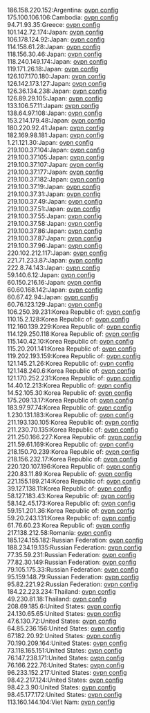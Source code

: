 186.158.220.152:Argentina: [ovpn config](vpn/186_158_220_152.ovpn)  
175.100.106.106:Cambodia: [ovpn config](vpn/175_100_106_106.ovpn)  
94.71.93.35:Greece: [ovpn config](vpn/94_71_93_35.ovpn)  
101.142.72.174:Japan: [ovpn config](vpn/101_142_72_174.ovpn)  
106.178.124.92:Japan: [ovpn config](vpn/106_178_124_92.ovpn)  
114.158.61.28:Japan: [ovpn config](vpn/114_158_61_28.ovpn)  
118.156.30.46:Japan: [ovpn config](vpn/118_156_30_46.ovpn)  
118.240.149.174:Japan: [ovpn config](vpn/118_240_149_174.ovpn)  
119.171.26.18:Japan: [ovpn config](vpn/119_171_26_18.ovpn)  
126.107.170.180:Japan: [ovpn config](vpn/126_107_170_180.ovpn)  
126.142.173.127:Japan: [ovpn config](vpn/126_142_173_127.ovpn)  
126.36.134.238:Japan: [ovpn config](vpn/126_36_134_238.ovpn)  
126.89.29.105:Japan: [ovpn config](vpn/126_89_29_105.ovpn)  
133.106.57.11:Japan: [ovpn config](vpn/133_106_57_11.ovpn)  
138.64.97.108:Japan: [ovpn config](vpn/138_64_97_108.ovpn)  
153.214.179.48:Japan: [ovpn config](vpn/153_214_179_48.ovpn)  
180.220.92.41:Japan: [ovpn config](vpn/180_220_92_41.ovpn)  
182.169.98.181:Japan: [ovpn config](vpn/182_169_98_181.ovpn)  
1.21.121.30:Japan: [ovpn config](vpn/1_21_121_30.ovpn)  
219.100.37.104:Japan: [ovpn config](vpn/219_100_37_104.ovpn)  
219.100.37.105:Japan: [ovpn config](vpn/219_100_37_105.ovpn)  
219.100.37.107:Japan: [ovpn config](vpn/219_100_37_107.ovpn)  
219.100.37.177:Japan: [ovpn config](vpn/219_100_37_177.ovpn)  
219.100.37.182:Japan: [ovpn config](vpn/219_100_37_182.ovpn)  
219.100.37.19:Japan: [ovpn config](vpn/219_100_37_19.ovpn)  
219.100.37.31:Japan: [ovpn config](vpn/219_100_37_31.ovpn)  
219.100.37.49:Japan: [ovpn config](vpn/219_100_37_49.ovpn)  
219.100.37.51:Japan: [ovpn config](vpn/219_100_37_51.ovpn)  
219.100.37.55:Japan: [ovpn config](vpn/219_100_37_55.ovpn)  
219.100.37.58:Japan: [ovpn config](vpn/219_100_37_58.ovpn)  
219.100.37.86:Japan: [ovpn config](vpn/219_100_37_86.ovpn)  
219.100.37.87:Japan: [ovpn config](vpn/219_100_37_87.ovpn)  
219.100.37.96:Japan: [ovpn config](vpn/219_100_37_96.ovpn)  
220.102.212.117:Japan: [ovpn config](vpn/220_102_212_117.ovpn)  
221.71.233.87:Japan: [ovpn config](vpn/221_71_233_87.ovpn)  
222.8.74.143:Japan: [ovpn config](vpn/222_8_74_143.ovpn)  
59.140.6.12:Japan: [ovpn config](vpn/59_140_6_12.ovpn)  
60.150.216.16:Japan: [ovpn config](vpn/60_150_216_16.ovpn)  
60.60.168.142:Japan: [ovpn config](vpn/60_60_168_142.ovpn)  
60.67.42.94:Japan: [ovpn config](vpn/60_67_42_94.ovpn)  
60.76.123.129:Japan: [ovpn config](vpn/60_76_123_129.ovpn)  
106.250.39.231:Korea Republic of: [ovpn config](vpn/106_250_39_231.ovpn)  
110.15.2.128:Korea Republic of: [ovpn config](vpn/110_15_2_128.ovpn)  
112.160.139.229:Korea Republic of: [ovpn config](vpn/112_160_139_229.ovpn)  
114.129.250.118:Korea Republic of: [ovpn config](vpn/114_129_250_118.ovpn)  
115.140.42.10:Korea Republic of: [ovpn config](vpn/115_140_42_10.ovpn)  
115.20.201.141:Korea Republic of: [ovpn config](vpn/115_20_201_141.ovpn)  
119.202.193.159:Korea Republic of: [ovpn config](vpn/119_202_193_159.ovpn)  
121.145.21.26:Korea Republic of: [ovpn config](vpn/121_145_21_26.ovpn)  
121.148.240.6:Korea Republic of: [ovpn config](vpn/121_148_240_6.ovpn)  
121.170.252.231:Korea Republic of: [ovpn config](vpn/121_170_252_231.ovpn)  
14.40.12.213:Korea Republic of: [ovpn config](vpn/14_40_12_213.ovpn)  
14.52.105.30:Korea Republic of: [ovpn config](vpn/14_52_105_30.ovpn)  
175.209.13.17:Korea Republic of: [ovpn config](vpn/175_209_13_17.ovpn)  
183.97.97.74:Korea Republic of: [ovpn config](vpn/183_97_97_74.ovpn)  
1.230.131.183:Korea Republic of: [ovpn config](vpn/1_230_131_183.ovpn)  
211.193.130.105:Korea Republic of: [ovpn config](vpn/211_193_130_105.ovpn)  
211.230.70.135:Korea Republic of: [ovpn config](vpn/211_230_70_135.ovpn)  
211.250.166.227:Korea Republic of: [ovpn config](vpn/211_250_166_227.ovpn)  
211.59.61.169:Korea Republic of: [ovpn config](vpn/211_59_61_169.ovpn)  
218.150.70.239:Korea Republic of: [ovpn config](vpn/218_150_70_239.ovpn)  
218.156.232.17:Korea Republic of: [ovpn config](vpn/218_156_232_17.ovpn)  
220.120.107.196:Korea Republic of: [ovpn config](vpn/220_120_107_196.ovpn)  
220.83.11.89:Korea Republic of: [ovpn config](vpn/220_83_11_89.ovpn)  
221.155.189.214:Korea Republic of: [ovpn config](vpn/221_155_189_214.ovpn)  
39.127.138.11:Korea Republic of: [ovpn config](vpn/39_127_138_11.ovpn)  
58.127.183.43:Korea Republic of: [ovpn config](vpn/58_127_183_43.ovpn)  
58.142.45.173:Korea Republic of: [ovpn config](vpn/58_142_45_173.ovpn)  
59.151.201.36:Korea Republic of: [ovpn config](vpn/59_151_201_36.ovpn)  
59.20.243.131:Korea Republic of: [ovpn config](vpn/59_20_243_131.ovpn)  
61.76.60.23:Korea Republic of: [ovpn config](vpn/61_76_60_23.ovpn)  
217.138.212.58:Romania: [ovpn config](vpn/217_138_212_58.ovpn)  
185.124.155.182:Russian Federation: [ovpn config](vpn/185_124_155_182.ovpn)  
188.234.19.135:Russian Federation: [ovpn config](vpn/188_234_19_135.ovpn)  
77.35.59.231:Russian Federation: [ovpn config](vpn/77_35_59_231.ovpn)  
77.82.30.149:Russian Federation: [ovpn config](vpn/77_82_30_149.ovpn)  
79.105.175.33:Russian Federation: [ovpn config](vpn/79_105_175_33.ovpn)  
95.159.148.79:Russian Federation: [ovpn config](vpn/95_159_148_79.ovpn)  
95.82.221.92:Russian Federation: [ovpn config](vpn/95_82_221_92.ovpn)  
184.22.223.234:Thailand: [ovpn config](vpn/184_22_223_234.ovpn)  
49.230.81.18:Thailand: [ovpn config](vpn/49_230_81_18.ovpn)  
208.69.185.6:United States: [ovpn config](vpn/208_69_185_6.ovpn)  
24.130.65.65:United States: [ovpn config](vpn/24_130_65_65.ovpn)  
47.6.130.72:United States: [ovpn config](vpn/47_6_130_72.ovpn)  
64.85.236.156:United States: [ovpn config](vpn/64_85_236_156.ovpn)  
67.182.20.92:United States: [ovpn config](vpn/67_182_20_92.ovpn)  
70.190.209.164:United States: [ovpn config](vpn/70_190_209_164.ovpn)  
73.118.165.151:United States: [ovpn config](vpn/73_118_165_151.ovpn)  
76.147.238.171:United States: [ovpn config](vpn/76_147_238_171.ovpn)  
76.166.222.76:United States: [ovpn config](vpn/76_166_222_76.ovpn)  
96.233.152.217:United States: [ovpn config](vpn/96_233_152_217.ovpn)  
98.42.217.124:United States: [ovpn config](vpn/98_42_217_124.ovpn)  
98.42.3.90:United States: [ovpn config](vpn/98_42_3_90.ovpn)  
98.45.177.172:United States: [ovpn config](vpn/98_45_177_172.ovpn)  
113.160.144.104:Viet Nam: [ovpn config](vpn/113_160_144_104.ovpn)  
